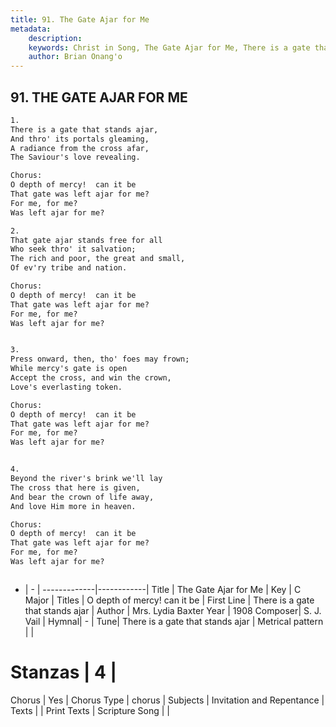 ```yaml
---
title: 91. The Gate Ajar for Me
metadata:
    description: 
    keywords: Christ in Song, The Gate Ajar for Me, There is a gate that stands ajar, O depth of mercy!  can it be
    author: Brian Onang'o
---
```



## 91. THE GATE AJAR FOR ME

```txt
1.
There is a gate that stands ajar,
And thro' its portals gleaming,
A radiance from the cross afar,
The Saviour's love revealing.

Chorus:
O depth of mercy!  can it be
That gate was left ajar for me?
For me, for me?
Was left ajar for me?

2.
That gate ajar stands free for all
Who seek thro' it salvation;
The rich and poor, the great and small,
Of ev'ry tribe and nation. 

Chorus:
O depth of mercy!  can it be
That gate was left ajar for me?
For me, for me?
Was left ajar for me?


3.
Press onward, then, tho' foes may frown;
While mercy's gate is open
Accept the cross, and win the crown,
Love's everlasting token. 

Chorus:
O depth of mercy!  can it be
That gate was left ajar for me?
For me, for me?
Was left ajar for me?


4.
Beyond the river's brink we'll lay
The cross that here is given,
And bear the crown of life away,
And love Him more in heaven. 

Chorus:
O depth of mercy!  can it be
That gate was left ajar for me?
For me, for me?
Was left ajar for me?



```

- |   -  |
-------------|------------|
Title | The Gate Ajar for Me |
Key | C Major |
Titles | O depth of mercy!  can it be |
First Line | There is a gate that stands ajar |
Author | Mrs. Lydia Baxter
Year | 1908
Composer| S. J. Vail |
Hymnal|  - |
Tune| There is a gate that stands ajar |
Metrical pattern | |
# Stanzas | 4 |
Chorus | Yes |
Chorus Type | chorus |
Subjects | Invitation and Repentance |
Texts |  |
Print Texts | 
Scripture Song |  |
  
